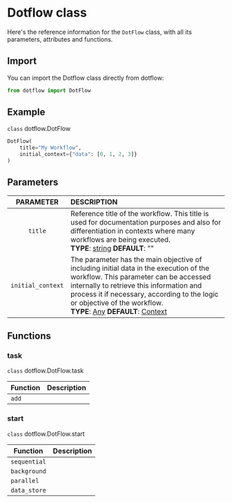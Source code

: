 # Dotflow class

Here's the reference information for the `DotFlow` class, with all its parameters, attributes and functions.

## Import

You can import the Dotflow class directly from dotflow:

```python
from dotflow import DotFlow
```

## Example

`class` dotflow.DotFlow

```python
DotFlow(
    title="My Workflow",
    initial_context={"data": [0, 1, 2, 3]}
)
```

## Parameters

| PARAMETER  | DESCRIPTION      |
|:-----------:|:---------------|
| `title` | Reference title of the workflow. This title is used for documentation purposes and also for differentiation in contexts where many workflows are being executed. <br> **TYPE**: [string](https://docs.python.org/3/library/stdtypes.html#str) **DEFAULT**: ""|
| `initial_context`            | The parameter has the main objective of including initial data in the execution of the workflow. This parameter can be accessed internally to retrieve this information and process it if necessary, according to the logic or objective of the workflow. <br> **TYPE**: [Any](https://docs.python.org/3/library/typing.html#typing.Any) **DEFAULT**: [Context](https://fernandocelmer.github.io/dotflow/nav/reference/context-class/) |

## Functions

### task

`class` dotflow.DotFlow.task

| Function  | Description   |
|-----------|---------------|
| `add`     |               |

### start

`class` dotflow.DotFlow.start

| Function      | Description   |
|---------------|---------------|
| `sequential`  |               |
| `background`  |               |
| `parallel`    |               |
| `data_store`  |               |